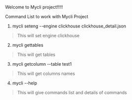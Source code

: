 Welcome to Mycli project!!!!!

Command List to work with Mycli Project

1) mycli seteng --engine clickhouse clickhouse_detail.json
> This will set engine clickhouse

2) mycli gettables
> This will get tables 

3) mycli getcolumn --table test1
> This will get columns names

4) mycli --help
> This will give commands list and details of commands

